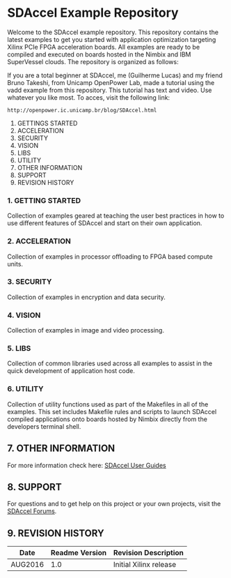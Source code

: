 SDAccel Example Repository
===========================

Welcome to the SDAccel example repository. This repository contains the latest examples to get you started with application optimization targeting Xilinx PCIe FPGA acceleration boards. All examples are ready to be compiled and executed on boards hosted in the Nimbix and IBM SuperVessel clouds. The repository is organized as follows:


If you are a total beginner at SDAccel, me (Guilherme Lucas) and my friend Bruno Takeshi, from Unicamp OpenPower Lab, 
made a tutorial using the vadd example from this repository. This tutorial has text and video. Use whatever you like most. To acces, visit the
following link:

```
http://openpower.ic.unicamp.br/blog/SDAccel.html
```

1. GETTINGS STARTED
2. ACCELERATION
3. SECURITY
4. VISION
5. LIBS
6. UTILITY
7. OTHER INFORMATION
8. SUPPORT
9. REVISION HISTORY


### 1. GETTING STARTED

Collection of examples geared at teaching the user best practices in how to use different features of SDAccel and start on their own application. 

### 2. ACCELERATION

Collection of examples in processor offloading to FPGA based compute units.

### 3. SECURITY

Collection of examples in encryption and data security. 

### 4. VISION

Collection of examples in image and video processing. 

### 5. LIBS

Collection of common libraries used across all examples to assist in the quick development of application host code. 

### 6. UTILITY

Collection of utility functions used as part of the Makefiles in all of the examples. This set includes Makefile rules and scripts to launch SDAccel compiled applications onto boards hosted by Nimbix directly from the developers terminal shell. 


## 7. OTHER INFORMATION

For more information check here:
[SDAccel User Guides][]

## 8. SUPPORT
For questions and to get help on this project or your own projects, visit the [SDAccel Forums][].

## 9. REVISION HISTORY

Date    | Readme Version | Revision Description
--------|----------------|-------------------------
AUG2016 | 1.0            | Initial Xilinx release



[SDAccel Forums]: https://forums.xilinx.com/t5/SDAccel/bd-p/SDx
[SDAccel User Guides]: http://www.xilinx.com/support/documentation-navigation/development-tools/software-development/sdaccel.html?resultsTablePreSelect=documenttype:SeeAll#documentation


